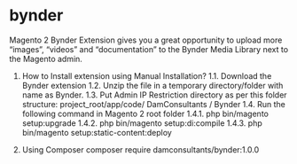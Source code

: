# bynder
Magento 2 Bynder Extension gives you a great opportunity to upload more “images”, “videos” and “documentation” to the Bynder Media Library next to the Magento admin.

1) How to Install extension using Manual Installation?
  1.1. Download the Bynder extension
  1.2. Unzip the file in a temporary directory/folder with name as Bynder.
  1.3. Put Admin IP Restriction directory as per this folder structure: project_root/app/code/ DamConsultants / Bynder
  1.4. Run the following command in Magento 2 root folder
    1.4.1. php bin/magento setup:upgrade
    1.4.2. php bin/magento setup:di:compile
    1.4.3. php bin/magento setup:static-content:deploy
    
2) Using Composer
      composer require damconsultants/bynder:1.0.0   
